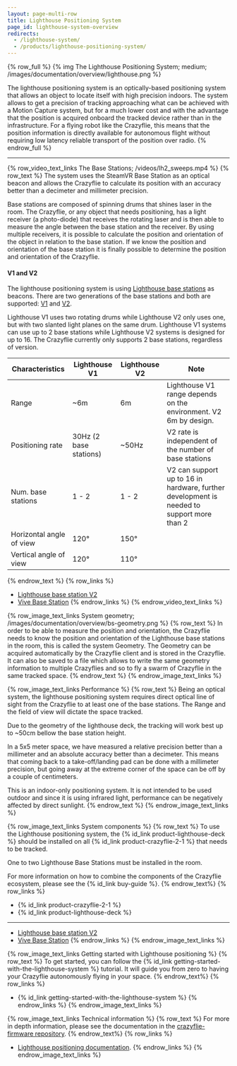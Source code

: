 ```yaml
---
layout: page-multi-row
title: Lighthouse Positioning System
page_id: lighthouse-system-overview
redirects:
  - /lighthouse-system/
  - /products/lighthouse-positioning-system/
---
```


{% row_full %}
{% img The Lighthouse Positioning System; medium; /images/documentation/overview/lighthouse.png %}

The lighthouse positioning system is an optically-based positioning system that allows an object to locate itself with high precision indoors. The system allows to get a precision of tracking approaching what can be achieved with a Motion Capture system, but for a much lower cost and with the advantage that the position is acquired onboard the tracked device rather than in the infrastructure.
For a flying robot like the Crazyflie, this means that the position information is directly available for autonomous flight without requiring low latency reliable transport of the position over radio.
{% endrow_full %}

---

{% row_video_text_links The Base Stations; /videos/lh2_sweeps.mp4 %}
{% row_text %}
The system uses the SteamVR Base Station as an optical beacon and allows the Crazyflie to calculate its position with an accuracy better than a decimeter and millimeter precision.

Base stations are composed of spinning drums that shines laser in the room.
The Crazyflie, or any object that needs positioning, has a light receiver (a photo-diode) that receives the rotating laser and is then able to measure the angle between the base station and the receiver.
By using multiple receivers, it is possible to calculate the position and orientation of the object in relation to the base station. If we know the position and
orientation of the base station it is finally possible to determine the position and orientation of the Crazyflie.

#### V1 and V2

The lighthouse positioning system is using [Lighthouse base stations](https://store.bitcraze.io/products/lighthouse-v2-base-station) as beacons.
There are two generations of the base stations and both are supported: [V1](https://www.vive.com/eu/accessory/base-station/) and [V2](https://store.bitcraze.io/products/lighthouse-v2-base-station).

Lighthouse V1 uses two rotating drums while Lighthouse V2 only uses one, but with two slanted light planes on the same drum. Lighthouse V1 systems
can use up to 2 base stations while Lighthouse V2 systems is designed for up to 16. The Crazyflie currently only supports 2 base stations,
regardless of version.

| Characteristics          | Lighthouse V1          | Lighthouse V2 | Note                                                                                      |
|--------------------------|------------------------|---------------|-------------------------------------------------------------------------------------------|
| Range                    | ~6m                    | 6m            | Lighthouse V1 range depends on the environment. V2 6m by design.                          |
| Positioning rate         | 30Hz (2 base stations) | ~50Hz         | V2 rate is independent of the number of base stations                                     |
| Num. base stations       | 1 - 2                  | 1 - 2         | V2 can support up to 16 in hardware, further development is needed to support more than 2 |
| Horizontal angle of view | 120°                   | 150°          |                                                                                           |
| Vertical angle of view   | 120°                   | 110°          |                                                                                           |

{% endrow_text %}
{% row_links %}
* [Lighthouse base station V2](https://store.bitcraze.io/products/lighthouse-v2-base-station)
* [Vive Base Station](https://www.vive.com/eu/accessory/base-station/)
{% endrow_links %}
{% endrow_video_text_links %}


{% row_image_text_links System geometry; /images/documentation/overview/bs-geometry.png %}
{% row_text %}
In order to be able to measure the position and orientation, the Crazyflie needs to know the position and orientation of the Lighthouse base stations in the room,
this is called the system Geometry. The Geometry can be acquired automatically by the Crazyflie client and is stored in the Crazyflie.
It can also be saved to a file which allows to write the same geometry information to multiple Crazyflies and so to fly a swarm of Crazyflie in the same tracked space.
{% endrow_text %}
{% endrow_image_text_links %}


{% row_image_text_links Performance %}
{% row_text %}
Being an optical system, the lighthouse positioning system requires direct optical line of sight from the Crazyflie to at least one of the base stations.
The Range and the field of view will dictate the space tracked.

Due to the geometry of the lighthouse deck, the tracking will work best up to ~50cm bellow the base station height.

In a 5x5 meter space, we have measured a relative precision better than a millimeter and an absolute accuracy better than a decimeter.
This means that coming back to a take-off/landing pad can be done with a millimeter precision, but going away at the extreme corner of the space can be off by a couple of centimeters.

This is an indoor-only positioning system.
It is not intended to be used outdoor and since it is using infrared light, performance can be negatively affected by direct sunlight.
{% endrow_text %}
{% endrow_image_text_links %}

{% row_image_text_links System components %}
{% row_text %}
To use the Lighthouse positioning system, the {% id_link product-lighthouse-deck %}
should be installed on all {% id_link product-crazyflie-2-1 %} that needs to be tracked.

One to two Lighthouse Base Stations must be installed in the room.

For more information on how to combine the components of the Crazyflie ecosystem, please see the {% id_link buy-guide %}.
{% endrow_text%}
{% row_links %}
* {% id_link product-crazyflie-2-1 %}
* {% id_link product-lighthouse-deck %}

----

* [Lighthouse base station V2](https://store.bitcraze.io/products/lighthouse-v2-base-station)
* [Vive Base Station](https://www.vive.com/eu/accessory/base-station/)
{% endrow_links %}
{% endrow_image_text_links %}

{% row_image_text_links Getting started with Lighthouse positioning %}
{% row_text %}
To get started, you can follow the {% id_link getting-started-with-the-lighthouse-system %} tutorial.
It will guide you from zero to having your Crazyflie autonomously flying in your space.
{% endrow_text%}
{% row_links %}
* {% id_link getting-started-with-the-lighthouse-system %}
{% endrow_links %}
{% endrow_image_text_links %}

{% row_image_text_links Technical information %}
{% row_text %}
For more in depth information, please see the documentation in the [crazyflie-firmware repository](/documentation/repository/crazyflie-firmware/master/functional-areas/lighthouse/).
{% endrow_text%}
{% row_links %}
* [Lighthouse positioning documentation](/documentation/repository/crazyflie-firmware/master/functional-areas/lighthouse/).
{% endrow_links %}
{% endrow_image_text_links %}

